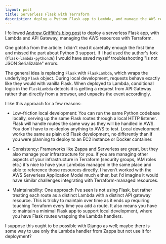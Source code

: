 ```yaml
---
layout: post
title: Serverless Flask with Terraform
description: deploy a Python Flask app to Lambda, and manage the AWS resources with Terraform
---
```


I followed [Andrew Griffith's blog post](https://andrewgriffithsonline.com/blog/180412-deploy-flask-api-any-serverless-cloud-platform/) to
deploy a serverless Flask app, with Lambda and API Gateway, managing the AWS resources with Terraform.

One gotcha from the article: I didn't read it carefully enough the first time and missed the part about Python 3 support.  If
I had used the author's fork (`flask-lambda-python36`) I would have saved myself troubleshooting "is not JSON Serializable"
errors.

The general idea is replacing `Flask` with `FlaskLambda`, which wraps the underlying `Flask` object.  During local
development, requests behave exactly like they would with vanilla Flask.  When deployed to Lambda, conditional logic in the
`FlaskLambda` detects it is getting a request from API Gateway rather than directly from a browser, and unpacks the event accordingly.

I like this approach for a few reasons:

* Low-friction local development: You can run the same Python codebase locally, serving up the same Flask routes through a local HTTP
listener.  Flask will handle routes the same way as they will be handled in AWS.  You don't have to re-deploy anything to AWS to
test.   Local development works the same as plain old Flask development, no differently than if you were planning to deploy
to an EC2 instance or Docker container.

* Consistency: Frameworks like Zappa and Serverless are great, but they also manage your infrastructure for you. If you
are managing other aspects of your infrastructure in Terraform (security groups, IAM roles etc.) it's nice to have your
Lambdas managed in the same place and able to reference those resources directly.  I haven't worked with the AWS Serverless
Application Model much either, but I'd imagine it would have similar challenges integrating with Terraform-managed resources.

* Maintainability: One approach I've seen is not using Flask, but rather treating each route as a distinct Lambda with a distinct
API gateway resource.  This is tricky to maintain over time as it ends up requiring touching Terraform every time you add a route.
It also means you have to maintain a minimal Flask app to support local development, where you have Flask routes wrapping the
Lambda handlers.

I suppose this ought to be possible with Django as well; maybe there is some way to use only the Lambda handler from Zappa but
not use it for deployment?
